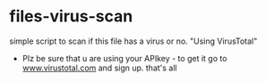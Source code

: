 # files-virus-scan
simple script to scan if this file has a virus or no. "Using VirusTotal"
* Plz be sure that u are using your APIkey - to get it go to www.virustotal.com and sign up. that's all
